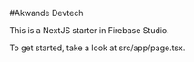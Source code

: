 
#Akwande Devtech 

This is a NextJS starter in Firebase Studio.

To get started, take a look at src/app/page.tsx.
